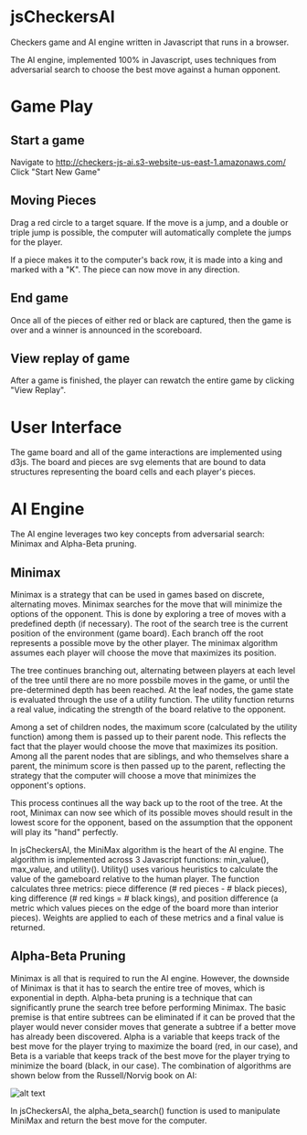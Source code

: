 # jsCheckersAI
Checkers game and AI engine written in Javascript that runs in a browser.

The AI engine, implemented 100% in Javascript, uses techniques from adversarial search to choose the best move against a human opponent.

# Game Play

## Start a game
Navigate to http://checkers-js-ai.s3-website-us-east-1.amazonaws.com/
Click "Start New Game"

## Moving Pieces
Drag a red circle to a target square.  If the move is a jump, and a double or triple jump is possible, the computer will automatically complete the jumps for the player.

If a piece makes it to the computer's back row, it is made into a king and marked with a "K".  The piece can now move in any direction.

## End game
Once all of the pieces of either red or black are captured, then the game is over and a winner is announced in the scoreboard.

## View replay of game
After a game is finished, the player can rewatch the entire game by clicking "View Replay".

# User Interface
The game board and all of the game interactions are implemented using d3js.  The board and pieces are svg elements that are bound to data structures representing the board cells and each player's pieces.

# AI Engine
The AI engine leverages two key concepts from adversarial search: Minimax and Alpha-Beta pruning.

## Minimax
Minimax is a strategy that can be used in games based on discrete, alternating moves.  Minimax searches for the move that will minimize the options of the opponent.  This is done by exploring a tree of moves with a predefined depth (if necessary).  The root of the search tree is the current position of the environment (game board).  Each branch off the root represents a possible move by the other player.  The minimax algorithm assumes each player will choose the move that maximizes its position.

The tree continues branching out, alternating between players at each level of the tree until there are no more possbile moves in the game, or until the pre-determined depth has been reached.  At the leaf nodes, the game state is evaluated through the use of a utility function.  The utility function returns a real value, indicating the strength of the board relative to the opponent.

Among a set of children nodes, the maximum score (calculated by the utility function) among them is passed up to their parent node.  This reflects the fact that the player would choose the move that maximizes its position.  Among all the parent nodes that are siblings, and who themselves share a parent, the minimum score is then passed up to the parent, reflecting the strategy that the computer will choose a move that minimizes the opponent's options.

This process continues all the way back up to the root of the tree.  At the root, Minimax can now see which of its possible moves should result in the lowest score for the opponent, based on the assumption that the opponent will play its "hand" perfectly.

In jsCheckersAI, the MiniMax algorithm is the heart of the AI engine.  The algorithm is implemented across 3 Javascript functions: min_value(), max_value, and utility().  Utility() uses various heuristics to calculate the value of the gameboard relative to the human player.  The function calculates three metrics: piece difference (# red pieces - # black pieces), king difference (# red kings = # black kings), and position difference (a metric which values pieces on the edge of the board more than interior pieces).  Weights are applied to each of these metrics and a final value is returned.

## Alpha-Beta Pruning
Minimax is all that is required to run the AI engine.  However, the downside of Minimax is that it has to search the entire tree of moves, which is exponential in depth.  Alpha-beta pruning is a technique that can significantly prune the search tree before performing Minimax.  The basic premise is that entire subtrees can be eliminated if it can be proved that the player would never consider moves that generate a subtree if a better move has already been discovered.  Alpha is a variable that keeps track of the best move for the player trying to maximize the board (red, in our case), and Beta is a variable that keeps track of the best move for the player trying to minimize the board (black, in our case).  The combination of algorithms are shown below from the Russell/Norvig book on AI:

![alt text](https://s3.amazonaws.com/checkers-js-ai/screenshots/MiniMax.png "Minimax Algorithm")

In jsCheckersAI, the alpha_beta_search() function is used to manipulate MiniMax and return the best move for the computer.


